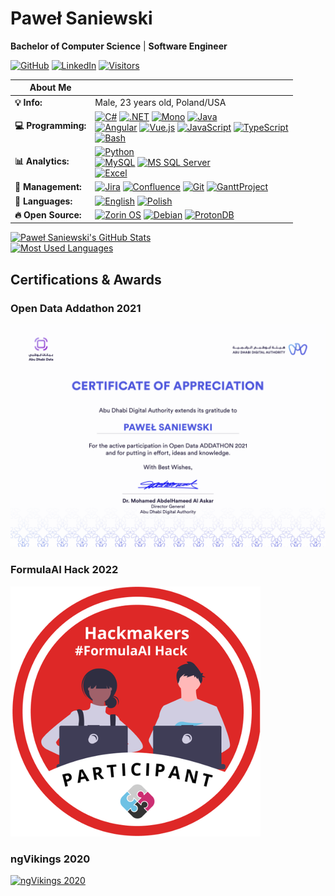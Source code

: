 # Paweł Saniewski

**Bachelor of Computer Science** | **Software Engineer**

[![GitHub][101]][1]
[![LinkedIn][102]][2]
[![Visitors][103]][3]

|About Me||
|-|-|
|**:bulb: Info:**|Male, 23 years old, Poland/USA|
|**:computer: Programming:**|[![C#][104]][4] [![.NET][105]][5] [![Mono][106]][6] [![Java][112]][12]<br>[![Angular][107]][7] [![Vue.js][108]][8] [![JavaScript][109]][9] [![TypeScript][110]][10]<br>[![Bash][111]][11]|
|**:bar_chart: Analytics:**|[![Python][113]][13]<br>[![MySQL][114]][14] [![MS SQL Server][115]][15]<br>[![Excel][116]][16]|
|**:notebook: Management:**|[![Jira][117]][17] [![Confluence][118]][18] [![Git][119]][19] [![GanttProject][120]][20]|
|**:thought_balloon: Languages:**|[![English][121]][21] [![Polish][122]][22]|
|**:fire: Open Source:**|[![Zorin OS][123]][23] [![Debian][124]][24] [![ProtonDB][125]][25]|

<a href="https://github.com/Saniewski/Saniewski">
  <img alt="Paweł Saniewski's GitHub Stats" src="https://github-readme-stats.vercel.app/api?username=Saniewski&show_icons=true&hide=issues"/>
</a>
<br>
<a href="https://github.com/Saniewski/Saniewski">
  <img alt="Most Used Languages" src="https://github-readme-stats.vercel.app/api/top-langs/?username=Saniewski&layout=compact&hide=jupyter%20notebook&langs_count=6"/>
</a>

<br>

## Certifications & Awards

### Open Data Addathon 2021
<a href="https://addathon.adda.gov.ae">
  <img alt="Open Data Addathon" src="https://github.com/Saniewski/Saniewski/blob/master/assets/Open-Data-Addathon-Participant.png">
</a>

### FormulaAI Hack 2022
<a href="https://www.formulaaihack.com">
  <img alt="FormulaAI Hack 2022" src="https://github.com/Saniewski/Saniewski/blob/master/assets/FormulaAI-Hack-2022.png">
</a>

### ngVikings 2020
<a href="https://www.ngvikings.org">
  <img alt="ngVikings 2020" src="https://github.com/Saniewski/Saniewski/blob/master/assets/ngVikings-2020.png">
</a>

[1]: https://github.com/Saniewski/Saniewski
[2]: https://www.linkedin.com/in/pawelsaniewski
[3]: https://github.com/Saniewski/Saniewski
[4]: https://dotnet.microsoft.com
[5]: https://dotnet.microsoft.com
[6]: https://www.mono-project.com
[7]: https://angular.io
[8]: https://vuejs.org
[9]: https://developer.mozilla.org/en-US/docs/Web/JavaScript
[10]: https://www.typescriptlang.org
[11]: https://www.gnu.org/software/bash
[12]: https://www.java.com
[13]: https://www.python.org
[14]: https://www.mysql.com
[15]: https://www.microsoft.com/en-us/sql-server
[16]: https://www.microsoft.com/en/microsoft-365/excel
[17]: https://www.atlassian.com/software/jira
[18]: https://www.atlassian.com/software/confluence
[19]: https://git-scm.com
[20]: https://www.ganttproject.biz
[21]: https://english.stackexchange.com
[22]: https://translate.google.com
[23]: https://zorin.com/os
[24]: https://www.debian.org
[25]: https://www.protondb.com

[101]: https://img.shields.io/github/followers/Saniewski?style=social
[102]: https://img.shields.io/badge/LinkedIn-350+-0077B5?style=social&logo=linkedin
[103]: https://api.visitorbadge.io/api/visitors?path=https%3A%2F%2Fgithub.com%2FSaniewski&labelColor=%231f2833&countColor=%2345a29e&style=plastic
[104]: https://img.shields.io/badge/C%23-239120?style=plastic&logo=c-sharp&logoColor=white
[105]: https://img.shields.io/badge/.NET-512BD4?style=plastic&logo=dotnet&logoColor=white
[106]: https://img.shields.io/badge/Mono-5c7280?style=plastic
[107]: https://img.shields.io/badge/Angular-DD0031?style=plastic&logo=angular&logoColor=white
[108]: https://img.shields.io/badge/Vue.js-4FC08D?style=plastic&logo=vuedotjs&logoColor=white
[109]: https://img.shields.io/badge/JavaScript-F7DF1E?style=plastic&logo=javascript&logoColor=white
[110]: https://img.shields.io/badge/TypeScript-3178C6?style=plastic&logo=typescript&logoColor=white
[111]: https://img.shields.io/badge/Bash-4EAA25?style=plastic&logo=gnubash&logoColor=white
[112]: https://img.shields.io/badge/Java-dc2c00?style=plastic&logo=java&logoColor=white
[113]: https://img.shields.io/badge/Python-3776AB?style=plastic&logo=python&logoColor=white
[114]: https://img.shields.io/badge/MySQL-4479A1?style=plastic&logo=mysql&logoColor=white
[115]: https://img.shields.io/badge/MS%20SQL%20Server-CC2927?style=plastic&logo=microsoftsqlserver&logoColor=white
[116]: https://img.shields.io/badge/Excel-217346?style=plastic&logo=microsoftexcel&logoColor=white
[117]: https://img.shields.io/badge/Jira-0052CC?style=plastic&logo=jira&logoColor=white
[118]: https://img.shields.io/badge/Confluence-172B4D?style=plastic&logo=confluence&logoColor=white
[119]: https://img.shields.io/badge/Git-F05032?style=plastic&logo=git&logoColor=white
[120]: https://img.shields.io/badge/GanttProject-424242?style=plastic
[121]: https://img.shields.io/badge/English-C1-FFF?style=plastic&color=CC2927&labelColor=0052CC
[122]: https://img.shields.io/badge/Polish-native-FFF?style=plastic&color=CC2927&labelColor=FFF
[123]: https://img.shields.io/badge/Zorin%20OS-FFF?style=plastic&logo=zorin
[124]: https://img.shields.io/badge/Debian-A81D33?style=plastic&logo=debian&logoColor=white
[125]: https://img.shields.io/badge/ProtonDB-F50057?style=plastic&logo=protondb&logoColor=white
